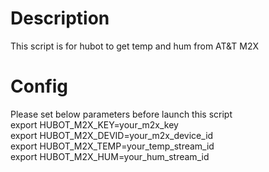 # Description  
This script is for hubot to get temp and hum from AT&T M2X  

# Config  
Please set below parameters before launch this script  
export HUBOT_M2X_KEY=your_m2x_key  
export HUBOT_M2X_DEVID=your_m2x_device_id  
export HUBOT_M2X_TEMP=your_temp_stream_id  
export HUBOT_M2X_HUM=your_hum_stream_id  

